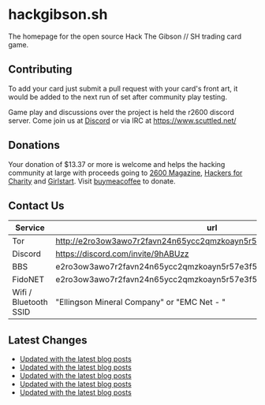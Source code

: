 # hackgibson.sh
The homepage for the open source Hack The Gibson // SH trading card game.


## Contributing

To add your card just submit a pull request with your card's front art, it would be added to the next run of set after community play testing.

Game play and discussions over the project is held the r2600 discord server. Come join us at [Discord](https://discord.com/invite/9hABUzz) or via IRC at https://www.scuttled.net/


## Donations

Your donation of $13.37 or more is welcome and helps the hacking community at large with proceeds going to [2600 Magazine](https://2600.com/), [Hackers for Charity](https://hackersforcharity.org) and [Girlstart](https://girlstart.org).  Visit [buymeacoffee](https://www.buymeacoffee.com/hackgibson.sh) to donate.


## Contact Us

Service | url
-|-
Tor | http://e2ro3ow3awo7r2favn24n65ycc2qmzkoayn5r57e3f56nvjwdcgg32ad.onion
Discord | https://discord.com/invite/9hABUzz
BBS | e2ro3ow3awo7r2favn24n65ycc2qmzkoayn5r57e3f56nvjwdcgg32ad.onion:23
FidoNET | e2ro3ow3awo7r2favn24n65ycc2qmzkoayn5r57e3f56nvjwdcgg32ad.onion:24554
Wifi / Bluetooth SSID | "Ellingson Mineral Company" or "EMC Net - <fidonet address>"

## Latest Changes
<!-- BLOG-POST-LIST:START -->
- [Updated with the latest blog posts](https://github.com/DFW2600/hackgibson.sh/commit/ba733e078e7f1246d625625fa7ce28e61ca66757)
- [Updated with the latest blog posts](https://github.com/DFW2600/hackgibson.sh/commit/4c37cb4ad0c8a0b33f2547a415128041afe6b929)
- [Updated with the latest blog posts](https://github.com/DFW2600/hackgibson.sh/commit/4ac254243517a6d2679f44715c37ced0a04f2baa)
- [Updated with the latest blog posts](https://github.com/DFW2600/hackgibson.sh/commit/d401f23ff062aeb9f37c89fecd5f52a273e292ad)
- [Updated with the latest blog posts](https://github.com/DFW2600/hackgibson.sh/commit/57a493dfb46a2d9c3c22f7b0a15940c5265522de)
<!-- BLOG-POST-LIST:END -->
